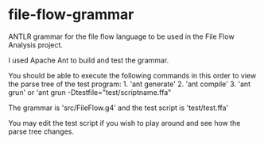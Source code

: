 # file-flow-grammar
ANTLR grammar for the file flow language to be used in the File Flow Analysis project.

I used Apache Ant to build and test the grammar.

You should be able to execute the following commands in this order to view the parse tree of the test program:
    1. 'ant generate'
    2. 'ant compile'
    3. 'ant grun' or 'ant grun -Dtestfile="test/scriptname.ffa"

The grammar is 'src/FileFlow.g4' and the test script is 'test/test.ffa'

You may edit the test script if you wish to play around and see how the parse tree changes.
